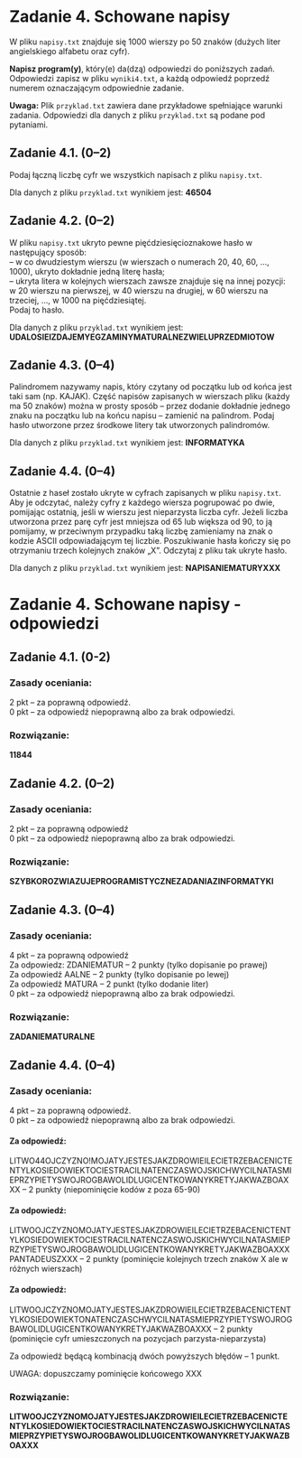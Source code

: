 # Zadanie 4. Schowane napisy 
W pliku `napisy.txt` znajduje się 1000 wierszy po 50 znaków (dużych liter angielskiego alfabetu oraz cyfr). 

**Napisz program(y)**, który(e) da(dzą) odpowiedzi do poniższych zadań. Odpowiedzi zapisz w pliku `wyniki4.txt`, a każdą odpowiedź poprzedź numerem oznaczającym odpowiednie zadanie. 

**Uwaga:**  Plik  `przyklad.txt`  zawiera  dane  przykładowe  spełniające  warunki  zadania. Odpowiedzi dla danych z pliku `przyklad.txt` są podane pod pytaniami. 

## Zadanie 4.1. (0–2) 
Podaj łączną liczbę cyfr we wszystkich napisach z pliku `napisy.txt`. 

Dla danych z pliku `przyklad.txt` wynikiem jest: **46504** 

## Zadanie 4.2. (0–2) 
W pliku `napisy.txt` ukryto pewne pięćdziesięcioznakowe hasło w następujący sposób:  
– w co dwudziestym wierszu (w wierszach o numerach 20, 40, 60, ..., 1000), ukryto dokładnie jedną literę hasła;  
– ukryta litera w kolejnych wierszach zawsze znajduje się na innej pozycji: w 20 wierszu na pierwszej, w 40 wierszu na drugiej, w 60 wierszu na trzeciej, ..., w 1000 na pięćdziesiątej.\
Podaj to hasło. 

Dla danych z pliku `przyklad.txt` wynikiem jest: 
**UDALOSIEIZDAJEMYEGZAMINYMATURALNEZWIELUPRZEDMIOTOW** 

## Zadanie 4.3. (0–4) 
Palindromem nazywamy napis, który czytany od początku lub od końca jest taki sam (np. KAJAK). Część napisów zapisanych w wierszach pliku (każdy ma 50 znaków) można w prosty sposób – przez dodanie dokładnie jednego znaku na początku lub na końcu napisu – zamienić na palindrom. 
Podaj hasło utworzone przez środkowe litery tak utworzonych palindromów. 

Dla danych z pliku `przyklad.txt` wynikiem jest: **INFORMATYKA**

## Zadanie 4.4. (0–4) 
Ostatnie z haseł zostało ukryte w cyfrach zapisanych w pliku `napisy.txt`. Aby je odczytać, należy cyfry z każdego wiersza pogrupować po dwie, pomijając ostatnią, jeśli w wierszu jest nieparzysta liczba cyfr. Jeżeli liczba utworzona przez parę cyfr jest mniejsza od 65 lub większa od 90, to ją pomijamy, w przeciwnym przypadku taką liczbę zamieniamy na znak o kodzie ASCII  odpowiadającym  tej  liczbie.  Poszukiwanie  hasła  kończy  się  po  otrzymaniu  trzech kolejnych znaków „X”. Odczytaj z pliku tak ukryte hasło. 

Dla danych z pliku `przyklad.txt` wynikiem jest: **NAPISANIEMATURYXXX**

# Zadanie 4. Schowane napisy - odpowiedzi
## Zadanie 4.1. (0-2)
### Zasady oceniania:
2 pkt – za poprawną odpowiedź.\
0 pkt – za odpowiedź niepoprawną albo za brak odpowiedzi.   

### Rozwiązanie:
**11844**

## Zadanie 4.2. (0–2)
### Zasady oceniania:
2 pkt – za poprawną odpowiedź\
0 pkt – za odpowiedź niepoprawną albo za brak odpowiedzi.

### Rozwiązanie:
**SZYBKOROZWIAZUJEPROGRAMISTYCZNEZADANIAZINFORMATYKI**

## Zadanie 4.3. (0–4)
### Zasady oceniania:
4 pkt – za poprawną odpowiedź\
Za odpowiedz: ZDANIEMATUR – 2 punkty (tylko dopisanie po prawej)\
Za odpowiedź AALNE – 2 punkty (tylko dopisanie po lewej)\
Za odpowiedź MATURA – 2 punkt (tylko dodanie liter)\
0 pkt – za odpowiedź niepoprawną albo za brak odpowiedzi.

### Rozwiązanie:
**ZADANIEMATURALNE**

## Zadanie 4.4. (0–4)
### Zasady oceniania:
4 pkt – za poprawną odpowiedź.\
0 pkt – za odpowiedź niepoprawną albo za brak odpowiedzi.  

#### Za odpowiedź:
LITWO44OJCZYZNO!MOJA<SPACJA>TYJESTESJAKZDROWIEILECIETRZEBACENICTENTYLKOSIEDOWIEKTOCIESTRACILNATENCZASWOJSKICHWYCILNATASMIEPRZYPIETYSWOJROGBAWOLIDLUGICENTKOWANYKRETYJAKWAZBOAXXX – 2 punkty (niepominięcie kodów z poza 65-90)

#### Za odpowiedź:
LITWOOJCZYZNOMOJATYJESTESJAKZDROWIEILECIETRZEBACENICTENTYLKOSIEDOWIEKTOCIESTRACILNATENCZASWOJSKICHWYCILNATASMIEPRZYPIETYSWOJROGBAWOLIDLUGICENTKOWANYKRETYJAKWAZBOAXXXPANTADEUSZXXX – 2 punkty (pominięcie kolejnych trzech znaków X ale w różnych wierszach)

#### Za odpowiedź:
LITWOOJCZYZNOMOJATYJESTESJAKZDROWIEILECIETRZEBACENICTENTYLKOSIEDOWIEKTONATENCZASCHWYCILNATASMIEPRZYPIETYSWOJROGBAWOLIDLUGICENTKOWANYKRETYJAKWAZBOAXXX – 2 punkty (pominięcie cyfr umieszczonych na pozycjach parzysta-nieparzysta)

Za odpowiedź będącą kombinacją dwóch powyższych błędów – 1 punkt.

UWAGA: dopuszczamy pominięcie końcowego XXX

### Rozwiązanie:
**LITWOOJCZYZNOMOJATYJESTESJAKZDROWIEILECIETRZEBACENICTENTYLKOSIEDOWIEKTOCIESTRACILNATENCZASWOJSKICHWYCILNATASMIEPRZYPIETYSWOJROGBAWOLIDLUGICENTKOWANYKRETYJAKWAZBOAXXX**